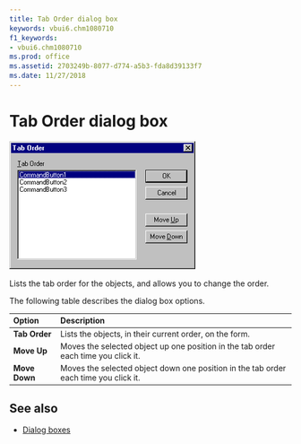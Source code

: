 ```yaml
---
title: Tab Order dialog box
keywords: vbui6.chm1080710
f1_keywords:
- vbui6.chm1080710
ms.prod: office
ms.assetid: 2703249b-8077-d774-a5b3-fda8d39133f7
ms.date: 11/27/2018 
---
```



# Tab Order dialog box

![Tab order](../../../images/taborder_ZA01201655.gif)

Lists the tab order for the objects, and allows you to change the order.

The following table describes the dialog box options.

|Option|Description|
|:-----|:----------|
|**Tab Order**|Lists the objects, in their current order, on the form.|
|**Move Up**|Moves the selected object up one position in the tab order each time you click it.|
|**Move Down**|Moves the selected object down one position in the tab order each time you click it.|

## See also

- [Dialog boxes](../dialog-boxes.md)
